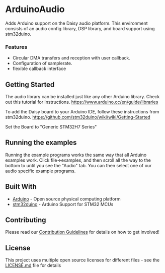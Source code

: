 # ArduinoAudio

Adds Arduino support on the Daisy audio platform. This environment consists of an audio config library, DSP library, and board support using stm32duino.  

### Features

* Circular DMA transfers and reception with user callback.
* Configuration of samplerate.
* flexible callback interface

## Getting Started

The audio library can be installed just like any other Arduino library. Check out this tutorial for instructions. 
https://www.arduino.cc/en/guide/libraries

To add the Daisy board to your Arduino IDE, follow these instructions from stm32duino.
https://github.com/stm32duino/wiki/wiki/Getting-Started

Set the Board to "Generic STM32H7 Series"

## Running the examples

Running the example programs works the same way that all Arduino examples work. Click file->examples, and then scroll all the way to the bottom to until you see the "Audio" tab. You can then select one of our audio specific example programs.

## Built With

* [Arduino](https://github.com/arduino/Arduino) - Open source physical computing platform
* [stm32duino](https://github.com/stm32duino/Arduino_Core_STM32) - Arduino Support for STM32 MCUs

## Contributing

Please read our [Contribution Guidelines](https://github.com/andrewikenberry/Daisy_Wiki/wiki/2.-Contribution-Guidelines) for details on how to get involved!

## License

This project uses multiple open source licenses for different files - see the [LICENSE.md](LICENSE.md) file for details
